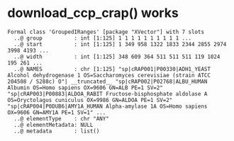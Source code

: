 # download_ccp_crap() works

    Formal class 'GroupedIRanges' [package "XVector"] with 7 slots
      ..@ group          : int [1:125] 1 1 1 1 1 1 1 1 1 1 ...
      ..@ start          : int [1:125] 1 349 958 1322 1833 2344 2855 2974 3998 4193 ...
      ..@ width          : int [1:125] 348 609 364 511 511 511 119 1024 195 261 ...
      ..@ NAMES          : chr [1:125] "sp|cRAP001|P00330|ADH1_YEAST Alcohol dehydrogenase 1 OS=Saccharomyces cerevisiae (strain ATCC 204508 / S288c) O"| __truncated__ "sp|cRAP002|P02768|ALBU_HUMAN Albumin OS=Homo sapiens OX=9606 GN=ALB PE=1 SV=2" "sp|cRAP003|P00883|ALDOA_RABIT Fructose-bisphosphate aldolase A OS=Oryctolagus cuniculus OX=9986 GN=ALDOA PE=1 SV=2" "sp|cRAP004|P0DUB6|AMY1A_HUMAN Alpha-amylase 1A OS=Homo sapiens OX=9606 GN=AMY1A PE=1 SV=1" ...
      ..@ elementType    : chr "ANY"
      ..@ elementMetadata: NULL
      ..@ metadata       : list()

